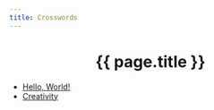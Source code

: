 ```yaml
---
title: Crosswords
---
```


<head>
		<meta charset="utf-8">
		<meta name="viewport" content="width=device-width, initial-scale = 1.0, maximum-scale=1.0, user-scalable=no" />
		<meta property="og:description" content="Personal perfolio website of Steven Sawtelle">
		<meta property="og:site_name" content="Steven Sawtelle" />
		<title>Steven Sawtelle - Crosswords</title>
		<link rel="stylesheet" type="text/css" href="../css/style.css">
		<link rel="stylesheet" type="text/css" href="../css/animate.css">
</head>

# <center>{{ page.title }}</center>

<ul>
    <li>
        <a href="/crosswords/helloworld.html">Hello, World!</a>
    </li>
    <li>
        <a href="/crosswords/creativity.html">Creativity</a>
    </li>
</ul>

